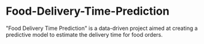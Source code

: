 # Food-Delivery-Time-Prediction
"Food Delivery Time Prediction" is a data-driven project aimed at creating a predictive model to estimate the delivery time for food orders.

